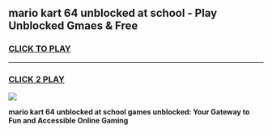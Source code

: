 
## mario kart 64 unblocked at school - Play Unblocked Gmaes & Free
<h3>
<a href="https://news.freeplayer.one?title=mario_kart_64_unblocked_at_school&ref=16F">CLICK TO PLAY</a></h3>
<hr>

<h3>
<a href="https://news.freeplayer.one?title=mario_kart_64_unblocked_at_school&ref=16F">CLICK 2 PLAY</a>
  
</h3>

<a href="https://news.freeplayer.one?title=mario_kart_64_unblocked_at_school&ref=16F/"><img src="https://clearcache.store/games.png"></a>


**mario kart 64 unblocked at school games unblocked: Your Gateway to Fun and Accessible Online Gaming**
